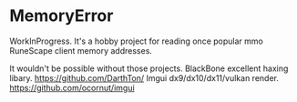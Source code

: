 # MemoryError
WorkInProgress.
It's a hobby project for reading once popular mmo RuneScape client memory addresses.

It wouldn't be possible without those projects.
BlackBone excellent haxing libary.
https://github.com/DarthTon/
Imgui dx9/dx10/dx11/vulkan render.
https://github.com/ocornut/imgui
